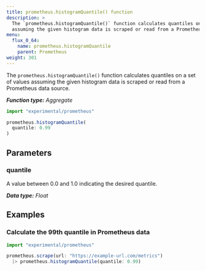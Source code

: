 ```yaml
---
title: prometheus.histogramQuantile() function
description: >
  The `prometheus.histogramQuantile()` function calculates quantiles on a set of values
  assuming the given histogram data is scraped or read from a Prometheus data source.
menu:
  flux_0_64:
    name: prometheus.histogramQuantile
    parent: Prometheus
weight: 301
---
```


The `prometheus.histogramQuantile()` function calculates quantiles on a set of values
assuming the given histogram data is scraped or read from a Prometheus data source.

_**Function type:** Aggregate_

```js
import "experimental/prometheus"

prometheus.histogramQuantile(
  quantile: 0.99
)
```

## Parameters

### quantile
A value between 0.0 and 1.0 indicating the desired quantile.

_**Data type:** Float_

## Examples

### Calculate the 99th quantile in Prometheus data
```js
import "experimental/prometheus"

prometheus.scrape(url: "https://example-url.com/metrics")
  |> prometheus.histogramQuantile(quantile: 0.99)
```
